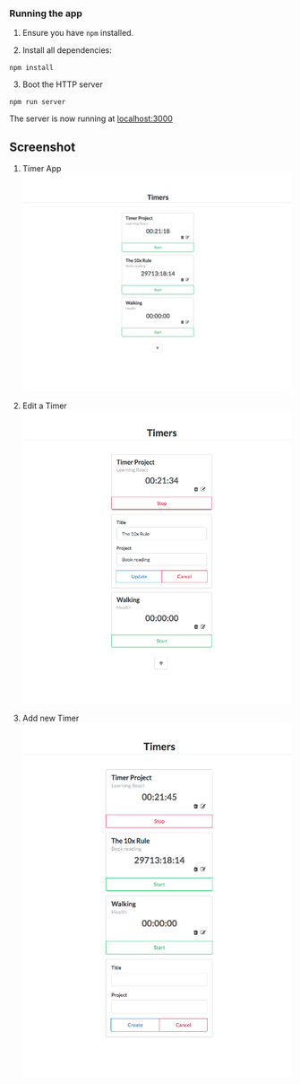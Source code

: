 ### Running the app

1. Ensure you have `npm` installed.

2. Install all dependencies:

````
npm install
````

3. Boot the HTTP server

````
npm run server
````

The server is now running at [localhost:3000](localhost:3000)

## Screenshot

1. Timer App
![Timer App](https://github.com/Gr8manish/React_Learning_Projects/blob/master/time_tracking_app/screenshots/timer1.png "Timer App")

2. Edit a Timer 
![Timer App](https://github.com/Gr8manish/React_Learning_Projects/blob/master/time_tracking_app/screenshots/timer2.png "Timer App")

3. Add new Timer
![Timer App](https://github.com/Gr8manish/React_Learning_Projects/blob/master/time_tracking_app/screenshots/timer3.png "Timer App")
